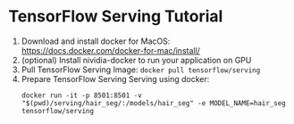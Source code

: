 # TensorFlow Serving Tutorial
1. Download and install docker for MacOS: https://docs.docker.com/docker-for-mac/install/
2. (optional) Install nividia-docker to run your application on GPU
3. Pull TensorFlow Serving Image: ```docker pull tensorflow/serving```
4. Prepare TensorFlow Serving Serving using docker:
   ```
   docker run -it -p 8501:8501 -v "$(pwd)/serving/hair_seg/:/models/hair_seg" -e MODEL_NAME=hair_seg tensorflow/serving
   ```
